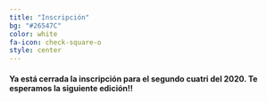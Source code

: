 ```yaml
---
title: "Inscripción"
bg: "#26547C"
color: white
fa-icon: check-square-o
style: center
---
```


#### Ya está cerrada la inscripción para el segundo cuatri del 2020. Te esperamos la siguiente edición!!
<!-- #### Está lista la inscripcion para este cuatrimestre!! Pueden realizarla [AQUI](https://forms.gle/GWfKGXoGrBkYA9xT6). Por favor completenla lo antes posible!! -->
